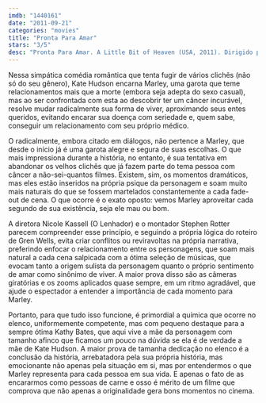 ```yaml
---
imdb: "1440161"
date: "2011-09-21"
categories: "movies"
title: "Pronta Para Amar"
stars: "3/5"
desc: "Pronta Para Amar. A Little Bit of Heaven (USA, 2011). Dirigido por Nicole Kassell. Escrito por Gren Wells. Com Kate Hudson, Gael García Bernal, Kathy Bates, Lucy Punch, Romany Malco, Rosemarie DeWitt, Whoopi Goldberg, Treat Williams, Steven Weber."
---
```

Nessa simpática comédia romântica que tenta fugir de vários clichês (não só do seu gênero), Kate Hudson encarna Marley, uma garota que teme relacionamentos mais que a morte (embora seja adepta do sexo casual), mas ao ser confrontada com esta ao descobrir ter um câncer incurável, resolve mudar radicalmente sua forma de viver, aproximando seus entes queridos, evitando encarar sua doença com seriedade e, quem sabe, conseguir um relacionamento com seu próprio médico.

O radicalmente, embora citado em diálogos, não pertence a Marley, que desde o início já é uma garota alegre e segura de suas escolhas. O que mais impressiona durante a história, no entanto, é sua tentativa em abandonar os velhos clichês que já fazem parte do tema pessoa com câncer a não-sei-quantos filmes. Existem, sim, os momentos dramáticos, mas eles estão inseridos na própria psique da personagem e soam muito mais naturais do que se fossem martelados constantemente a cada fade-out de cena. O que ocorre é o exato oposto: vemos Marley aproveitar cada segundo de sua existência, seja ele mau ou bom.

A diretora Nicole Kassell (O Lenhador) e o montador Stephen Rotter parecem compreender esse princípio, e seguindo a própria lógica do roteiro de Gren Wells, evita criar conflitos ou reviravoltas na própria narrativa, preferindo enfocar o relacionamento entre os personagens, que soam mais natural a cada cena salpicada com a ótima seleção de músicas, que evocam tanto a origem sulista da personagem quanto o próprio sentimento de amar como sinônimo de viver. A maior prova disso são as câmeras giratórias e os zooms aplicados quase sempre, em um ritmo agradável, que ajude o espectador a entender a importância de cada momento para Marley.

Portanto, para que tudo isso funcione, é primordial a química que ocorre no elenco, uniformemente competente, mas com pequeno destaque para a sempre ótima Kathy Bates, que aqui vive a mãe da personagem com tamanho afinco que ficamos um pouco na dúvida se ela é de verdade a mãe de Kate Hudson. A maior prova de tamanha dedicação no elenco é a conclusão da história, arrebatadora pela sua própria história, mas emocionante não apenas pela situação em si, mas por entendermos o que Marley representa para cada pessoa em sua vida. E apenas o fato de as encararmos como pessoas de carne e osso é mérito de um filme que comprova que não apenas a originalidade gera bons momentos no cinema.


